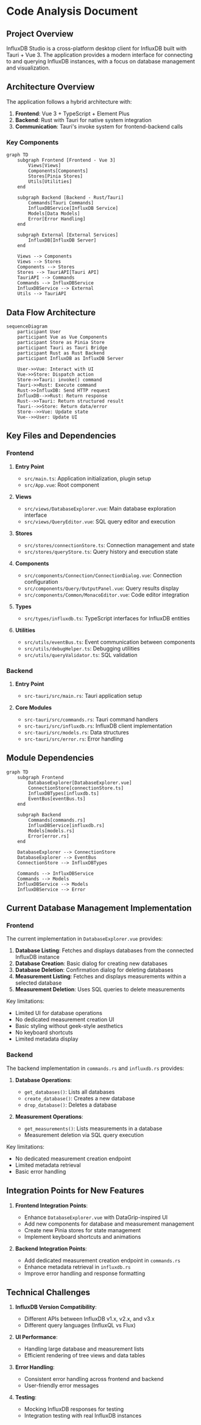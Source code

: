 # Code Analysis Document

## Project Overview

InfluxDB Studio is a cross-platform desktop client for InfluxDB built with Tauri + Vue 3. The application provides a modern interface for connecting to and querying InfluxDB instances, with a focus on database management and visualization.

## Architecture Overview

The application follows a hybrid architecture with:

1. **Frontend**: Vue 3 + TypeScript + Element Plus
2. **Backend**: Rust with Tauri for native system integration
3. **Communication**: Tauri's invoke system for frontend-backend calls

### Key Components

```mermaid
graph TD
    subgraph Frontend [Frontend - Vue 3]
        Views[Views]
        Components[Components]
        Stores[Pinia Stores]
        Utils[Utilities]
    end
    
    subgraph Backend [Backend - Rust/Tauri]
        Commands[Tauri Commands]
        InfluxDBService[InfluxDB Service]
        Models[Data Models]
        Error[Error Handling]
    end
    
    subgraph External [External Services]
        InfluxDB[InfluxDB Server]
    end
    
    Views --> Components
    Views --> Stores
    Components --> Stores
    Stores --> TauriAPI[Tauri API]
    TauriAPI --> Commands
    Commands --> InfluxDBService
    InfluxDBService --> External
    Utils --> TauriAPI
```

## Data Flow Architecture

```mermaid
sequenceDiagram
    participant User
    participant Vue as Vue Components
    participant Store as Pinia Store
    participant Tauri as Tauri Bridge
    participant Rust as Rust Backend
    participant InfluxDB as InfluxDB Server
    
    User->>Vue: Interact with UI
    Vue->>Store: Dispatch action
    Store->>Tauri: invoke() command
    Tauri->>Rust: Execute command
    Rust->>InfluxDB: Send HTTP request
    InfluxDB-->>Rust: Return response
    Rust-->>Tauri: Return structured result
    Tauri-->>Store: Return data/error
    Store-->>Vue: Update state
    Vue-->>User: Update UI
```

## Key Files and Dependencies

### Frontend

1. **Entry Point**
   - `src/main.ts`: Application initialization, plugin setup
   - `src/App.vue`: Root component

2. **Views**
   - `src/views/DatabaseExplorer.vue`: Main database exploration interface
   - `src/views/QueryEditor.vue`: SQL query editor and execution

3. **Stores**
   - `src/stores/connectionStore.ts`: Connection management and state
   - `src/stores/queryStore.ts`: Query history and execution state

4. **Components**
   - `src/components/Connection/ConnectionDialog.vue`: Connection configuration
   - `src/components/Query/OutputPanel.vue`: Query results display
   - `src/components/Common/MonacoEditor.vue`: Code editor integration

5. **Types**
   - `src/types/influxdb.ts`: TypeScript interfaces for InfluxDB entities

6. **Utilities**
   - `src/utils/eventBus.ts`: Event communication between components
   - `src/utils/debugHelper.ts`: Debugging utilities
   - `src/utils/queryValidator.ts`: SQL validation

### Backend

1. **Entry Point**
   - `src-tauri/src/main.rs`: Tauri application setup

2. **Core Modules**
   - `src-tauri/src/commands.rs`: Tauri command handlers
   - `src-tauri/src/influxdb.rs`: InfluxDB client implementation
   - `src-tauri/src/models.rs`: Data structures
   - `src-tauri/src/error.rs`: Error handling

## Module Dependencies

```mermaid
graph TD
    subgraph Frontend
        DatabaseExplorer[DatabaseExplorer.vue]
        ConnectionStore[connectionStore.ts]
        InfluxDBTypes[influxdb.ts]
        EventBus[eventBus.ts]
    end
    
    subgraph Backend
        Commands[commands.rs]
        InfluxDBService[influxdb.rs]
        Models[models.rs]
        Error[error.rs]
    end
    
    DatabaseExplorer --> ConnectionStore
    DatabaseExplorer --> EventBus
    ConnectionStore --> InfluxDBTypes
    
    Commands --> InfluxDBService
    Commands --> Models
    InfluxDBService --> Models
    InfluxDBService --> Error
```

## Current Database Management Implementation

### Frontend

The current implementation in `DatabaseExplorer.vue` provides:

1. **Database Listing**: Fetches and displays databases from the connected InfluxDB instance
2. **Database Creation**: Basic dialog for creating new databases
3. **Database Deletion**: Confirmation dialog for deleting databases
4. **Measurement Listing**: Fetches and displays measurements within a selected database
5. **Measurement Deletion**: Uses SQL queries to delete measurements

Key limitations:
- Limited UI for database operations
- No dedicated measurement creation UI
- Basic styling without geek-style aesthetics
- No keyboard shortcuts
- Limited metadata display

### Backend

The backend implementation in `commands.rs` and `influxdb.rs` provides:

1. **Database Operations**:
   - `get_databases()`: Lists all databases
   - `create_database()`: Creates a new database
   - `drop_database()`: Deletes a database

2. **Measurement Operations**:
   - `get_measurements()`: Lists measurements in a database
   - Measurement deletion via SQL query execution

Key limitations:
- No dedicated measurement creation endpoint
- Limited metadata retrieval
- Basic error handling

## Integration Points for New Features

1. **Frontend Integration Points**:
   - Enhance `DatabaseExplorer.vue` with DataGrip-inspired UI
   - Add new components for database and measurement management
   - Create new Pinia stores for state management
   - Implement keyboard shortcuts and animations

2. **Backend Integration Points**:
   - Add dedicated measurement creation endpoint in `commands.rs`
   - Enhance metadata retrieval in `influxdb.rs`
   - Improve error handling and response formatting

## Technical Challenges

1. **InfluxDB Version Compatibility**:
   - Different APIs between InfluxDB v1.x, v2.x, and v3.x
   - Different query languages (InfluxQL vs Flux)

2. **UI Performance**:
   - Handling large database and measurement lists
   - Efficient rendering of tree views and data tables

3. **Error Handling**:
   - Consistent error handling across frontend and backend
   - User-friendly error messages

4. **Testing**:
   - Mocking InfluxDB responses for testing
   - Integration testing with real InfluxDB instances
